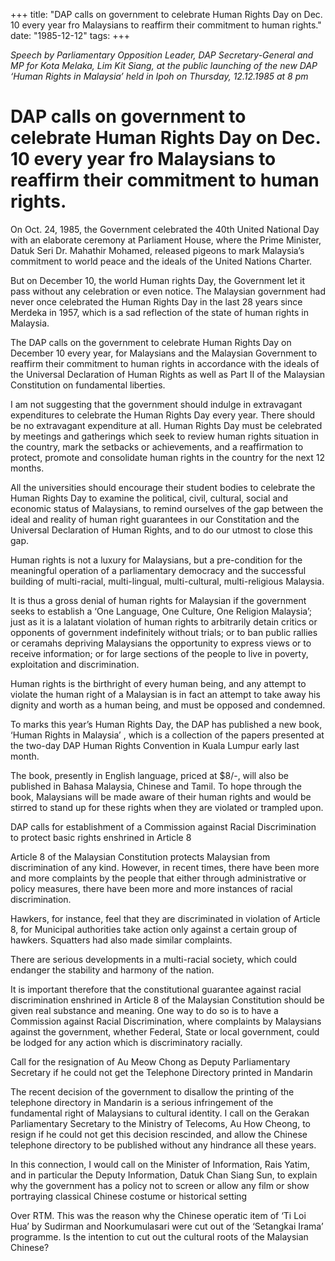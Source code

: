 +++ 
title: "DAP calls on government to celebrate Human Rights Day on Dec. 10 every year fro Malaysians to reaffirm their commitment to human rights."
date: "1985-12-12"
tags:
+++

_Speech by Parliamentary Opposition Leader, DAP Secretary-General and MP for Kota Melaka, Lim Kit Siang, at the public launching of the new DAP ‘Human Rights in Malaysia’ held in Ipoh on Thursday, 12.12.1985 at 8 pm_

# DAP calls on government to celebrate Human Rights Day on Dec. 10 every year fro Malaysians to reaffirm their commitment to human rights.

On Oct. 24, 1985, the Government celebrated the 40th United National Day with an elaborate ceremony at Parliament House, where the Prime Minister, Datuk Seri Dr. Mahathir Mohamed, released pigeons to mark Malaysia’s commitment to world peace and the ideals of the United Nations Charter.</u>

But on December 10, the world Human rights Day, the Government let it pass without any celebration or even notice.  The Malaysian government had never once celebrated the Human Rights Day in the last 28 years since Merdeka in 1957, which is a sad reflection of the state of human rights in Malaysia.

The DAP calls on the government to celebrate Human Rights Day on December 10 every year, for Malaysians and the Malaysian Government to reaffirm their commitment to human rights in accordance with the ideals of the Universal Declaration of Human Rights as well as Part II of the Malaysian Constitution on fundamental liberties.

I am not suggesting that the government should indulge in extravagant expenditures to celebrate the Human Rights Day every year.  There should be no extravagant expenditure at all.  Human Rights Day must be celebrated by meetings and gatherings which seek to review human rights situation in the country, mark the setbacks or achievements, and a reaffirmation to protect, promote and consolidate human rights in the country for the next 12 months.

All the universities should encourage their student bodies to celebrate the Human Rights Day to examine the political, civil, cultural, social and economic status of Malaysians, to remind ourselves of the gap between the ideal and reality of human right guarantees in our Constitation and the Universal  Declaration of Human Rights, and to do our utmost to close this gap.

Human rights is not a luxury for Malaysians, but a pre-condition for the meaningful operation of a parliamentary democracy and the successful building of multi-racial, multi-lingual, multi-cultural, multi-religious Malaysia.

It is thus a gross denial of human rights for Malaysian if the government seeks to establish a ‘One Language, One Culture, One Religion Malaysia’; just as it is a lalatant violation of human rights to arbitrarily detain critics or opponents of government indefinitely without trials; or to ban public rallies or ceramahs depriving Malaysians the opportunity to express views or to receive information; or for large sections of the people to live in poverty, exploitation and discrimination.

Human rights is the birthright of every human being, and any attempt to violate the human right of a Malaysian is in fact an attempt to take away his dignity and worth as a human being, and must be opposed and condemned.

To marks this year’s Human Rights Day, the DAP has published a new book, ‘Human Rights in Malaysia’ , which is a collection of the papers presented at the two-day DAP Human Rights Convention in Kuala Lumpur early last month.

The book, presently in English language, priced at $8/-, will also be published in Bahasa Malaysia, Chinese and Tamil.  To hope through the book, Malaysians will be made aware of their human rights and would be stirred to stand up for these rights when they are violated or trampled upon.

DAP calls for establishment of a Commission against Racial Discrimination to protect basic rights enshrined in Article 8

Article 8 of the Malaysian Constitution protects Malaysian from discrimination of any kind.  However, in recent times, there have been more and more complaints by the people that either through administrative or policy measures, there have been more and more instances of racial discrimination.

Hawkers, for instance, feel that they are discriminated in violation of Article 8, for Municipal authorities take action only against a certain group of hawkers.  Squatters had also made similar complaints.

There are serious developments in a multi-racial society, which could endanger the stability and harmony of the nation.

It is important therefore that the constitutional guarantee against racial discrimination enshrined in Article 8 of the Malaysian Constitution should be given real substance and meaning.  One way to do so is to have a Commission against Racial Discrimination, where complaints by Malaysians against the government, whether Federal, State or local government, could be lodged for any action which is discriminatory racially.

Call for the resignation of Au Meow Chong as Deputy Parliamentary Secretary if he could not get the Telephone Directory printed in Mandarin

The recent decision of the government to disallow the printing of the telephone directory in Mandarin is a serious infringement of the fundamental right of Malaysians to cultural identity.  I call on the Gerakan Parliamentary Secretary to the Ministry of Telecoms, Au How Cheong, to resign if he could not get this decision rescinded, and allow the Chinese telephone directory to be published without any hindrance all these years.

In this connection, I would call on the Minister of Information, Rais Yatim, and in particular the Deputy Information, Datuk Chan Siang Sun, to explain why the government has a policy not to screen or allow any film or show portraying classical Chinese costume or historical setting

Over RTM.  This was the reason why the Chinese operatic item of ‘Ti Loi Hua’ by Sudirman and Noorkumulasari were cut out of the ‘Setangkai Irama’ programme.  Is the intention to cut out the cultural roots of the Malaysian Chinese?
 
